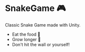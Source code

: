 # SnakeGame 🎮  
Classic Snake Game made with Unity.  
- Eat the food 🥩  
- Grow longer 🐍  
- Don't hit the wall or yourself!  
